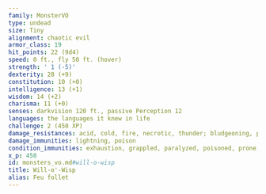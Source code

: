 ```yaml
---
family: MonsterVO
type: undead
size: Tiny
alignment: chaotic evil
armor_class: 19
hit_points: 22 (9d4)
speed: 0 ft., fly 50 ft. (hover)
strength: ' 1 (-5)'
dexterity: 28 (+9)
constitution: 10 (+0)
intelligence: 13 (+1)
wisdom: 14 (+2)
charisma: 11 (+0)
senses: darkvision 120 ft., passive Perception 12
languages: the languages it knew in life
challenge: 2 (450 XP)
damage_resistances: acid, cold, fire, necrotic, thunder; bludgeoning, piercing, and slashing from nonmagical attacks
damage_immunities: lightning, poison
condition_immunities: exhaustion, grappled, paralyzed, poisoned, prone, restrained, unconscious
x_p: 450
id: monsters_vo.md#will-o-wisp
title: Will-o'-Wisp
alias: Feu follet
---
```


